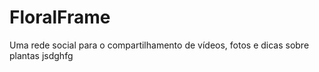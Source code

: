  # FloralFrame
 
 Uma rede social para o compartilhamento de vídeos, fotos e dicas sobre plantas
 jsdghfg